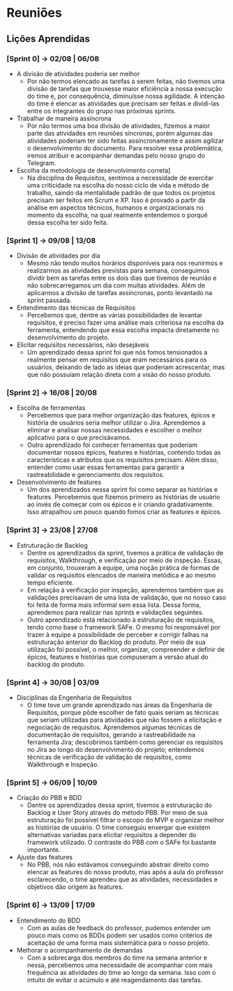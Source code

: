 # Reuniões

## Lições Aprendidas

### [Sprint 0] → 02/08 | 06/08
- A divisão de atividades poderia ser melhor
    - Por não termos elencado as tarefas a serem feitas, não tivemos uma divisão de tarefas que trouxesse maior eficiência a nossa execução do time e, por consequência, diminuísse nossa agilidade. A intenção do time é elencar as atividades que precisam ser feitas e dividi-las entre os integrantes do grupo nas próximas sprints.
- Trabalhar de maneira assíncrona
    - Por não termos uma boa divisão de atividades, fizemos a maior parte das atividades em reuniões síncronas, porém algumas das atividades poderiam ter  sido feitas assincronamente e assim agilizar o desenvolvimento do documento. Para resolver essa problemática, iremos atribuir e acompanhar demandas pelo nosso grupo do Telegram.
- Escolha da metodologia de desenvolvimento correta]
    - Na disciplina de Requisitos, sentimos a necessidade de exercitar uma criticidade na escolha do nosso ciclo de vida e método de trabalho, saindo da mentalidade padrão de que todos os projetos precisam ser feitos em Scrum e XP. Isso é provado a partir da análise em aspectos técnicos, humanos e organizacionais no momento da escolha, na qual realmente entendemos o porquê dessa escolha ter sido feita.

### [Sprint 1] → 09/08 | 13/08
- Divisão de atividades por dia
    - Mesmo não tendo muitos horários disponíveis para  nos reunirmos e realizarmos as atividades previstas para semana, conseguimos dividir bem as tarefas entre os dois dias que tivemos de reunião e não sobrecarregamos um dia com muitas atividades. Além de aplicarmos a divisão de tarefas assíncronas, ponto levantado na sprint passada.
- Entendimento das técnicas de Requisitos
    - Percebemos que, dentre as várias possibilidades de levantar requisitos, é preciso fazer uma análise mais criteriosa na escolha da ferramenta, entendendo que essa escolha impacta diretamente no desenvolvimento do projeto.
- Elicitar requisitos necessários, não desejáveis
    - Um aprendizado dessa sprint foi que nós fomos tensionados a realmente pensar em requisitos que eram necessários para os usuários, deixando de lado as ideias que poderiam acrescentar, mas que não possuíam relação direta com a visão do nosso produto.

### [Sprint 2] → 16/08 | 20/08
- Escolha de ferramentas
    - Percebemos que para melhor organização das features, épicos e história de usuários seria melhor utilizar o Jira. Aprendemos a eliminar e analisar nossas necessidades e escolher o melhor aplicativo para o que precisávamos.
    - Outro aprendizado foi conhecer ferramentas que poderiam documentar nossos épicos, features e histórias, contendo todas as características e atributos que os requisitos precisam. Além disso, entender como usar essas ferramentas para garantir a rastreabilidade e gerenciamento dos requisitos.
- Desenvolvimento de features
    - Um dos aprendizados nessa sprint foi como separar as histórias e features. Percebemos que fizemos primeiro as histórias de usuário ao invés de começar com os épicos e ir criando gradativamente. Isso atrapalhou um pouco quando fomos criar as features e épicos.

### [Sprint 3] → 23/08 | 27/08
- Estruturação de Backlog
    - Dentre os aprendizados da sprint, tivemos a prática de validação de requisitos, Walkthrough, e verificação por meio de inspeção. Essas, em conjunto, trouxeram à equipe, uma noção prática de formas de validar os requisitos elencados de maneira metódica e ao mesmo tempo eficiente.
    - Em relação à verificação por inspeção, aprendemos também que as validações precisavam de uma lista de validação, que no nosso caso foi feita de forma mais informal sem essa lista. Dessa forma, aprendemos para realizar nas sprints e validações seguintes.
    - Outro aprendizado está relacionado à estruturação de requisitos, tendo como base o framework SAFe. O mesmo foi responsável por trazer à equipe a possibilidade de perceber e corrigir falhas na estruturação anterior do Backlog do produto. Por meio de sua utilização  foi possível, o melhor, organizar, compreender e definir de épicos, features e histórias que compuseram a versão atual do backlog do produto.

### [Sprint 4] → 30/08 | 03/09
- Disciplinas da Engenharia de Requisitos
    - O time teve um grande aprendizado nas áreas da Engenharia de Requisitos, porque pôde escolher de fato quais seriam as técnicas que seriam utilizadas para atividades que não fossem a elicitação e negociação de requisitos. Aprendemos algumas técnicas de documentação de requisitos, gerando a rastreabilidade na ferramenta Jira; descobrimos também como gerenciar os requisitos no Jira ao longo do desenvolvimento do projeto; entendemos técnicas de verificação de validação de requisitos, como Walkthrough e Inspeção.

### [Sprint 5] → 06/09 | 10/09
- Criação do PBB e BDD
    - Dentre os aprendizados dessa sprint, tivemos a estruturação do Backlog e User Story através do método PBB. Por meio de sua estruturação foi possível filtrar o escopo do MVP e organizar melhor as histórias de usuário. O time conseguiu enxergar que existem alternativas variadas para elicitar requisitos a depender do framework utilizado. O contraste do PBB com o SAFe foi bastante importante.
- Ajuste das features
    - No PBB, nós não estávamos conseguindo abstrair direito como elencar as features do nosso produto, mas após a aula do professor esclarecendo, o time aprendeu que as atividades, necessidades e objetivos dão origem às features.

### [Sprint 6] → 13/09 | 17/09
- Entendimento do BDD
    - Com as aulas de feedback do professor, pudemos entender um pouco mais como os BDDs podem ser usados como critérios de aceitação de uma forma mais sistemática para o nosso projeto.
- Melhorar o acompanhamento de demandas
    - Com a sobrecarga dos membros do time na semana anterior e nessa, percebemos uma necessidade de acompanhar com mais frequência as atividades do time ao longo da semana. Isso com o intuito de evitar o acúmulo e até reagendamento das tarefas.
